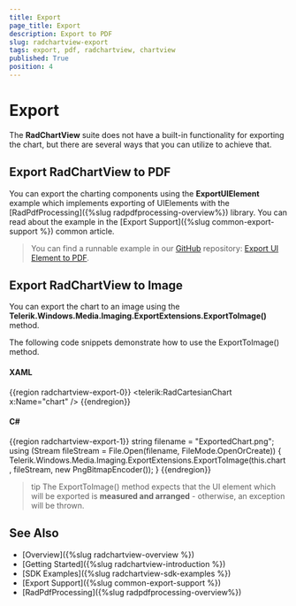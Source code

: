 ```yaml
---
title: Export
page_title: Export
description: Export to PDF
slug: radchartview-export
tags: export, pdf, radchartview, chartview
published: True
position: 4
---
```


# Export 

The __RadChartView__ suite does not have a built-in functionality for exporting the chart, but there are several ways that you can utilize to achieve that. 

## Export RadChartView to PDF

You can export the charting components using the __ExportUIElement__ example which implements exporting of UIElements with the [RadPdfProcessing]({%slug radpdfprocessing-overview%}) library. You can read about the example in the [Export Support]({%slug common-export-support %}) common article.

>You can find a runnable example in our [GitHub](https://github.com/telerik/xaml-sdk) repository: [Export UI Element to PDF](https://github.com/telerik/xaml-sdk/tree/master/PdfProcessing/ExportUIElement).

## Export RadChartView to Image

You can export the chart to an image using the __Telerik.Windows.Media.Imaging.ExportExtensions.ExportToImage()__ method.

The following code snippets demonstrate how to use the ExportToImage() method.

#### __XAML__
{{region radchartview-export-0}}
	<telerik:RadCartesianChart x:Name="chart" />
{{endregion}}

#### __C#__
{{region radchartview-export-1}}
	string filename = "ExportedChart.png"; 
	using (Stream fileStream = File.Open(filename, FileMode.OpenOrCreate))
	{
		Telerik.Windows.Media.Imaging.ExportExtensions.ExportToImage(this.chart, fileStream, new PngBitmapEncoder());
	}
{{endregion}}

>tip The ExportToImage() method expects that the UI element which will be exported is __measured and arranged__ - otherwise, an exception will be thrown.

## See Also
* [Overview]({%slug radchartview-overview %})
* [Getting Started]({%slug radchartview-introduction %})
* [SDK Examples]({%slug radchartview-sdk-examples %})
* [Export Support]({%slug common-export-support %})
* [RadPdfProcessing]({%slug radpdfprocessing-overview%})